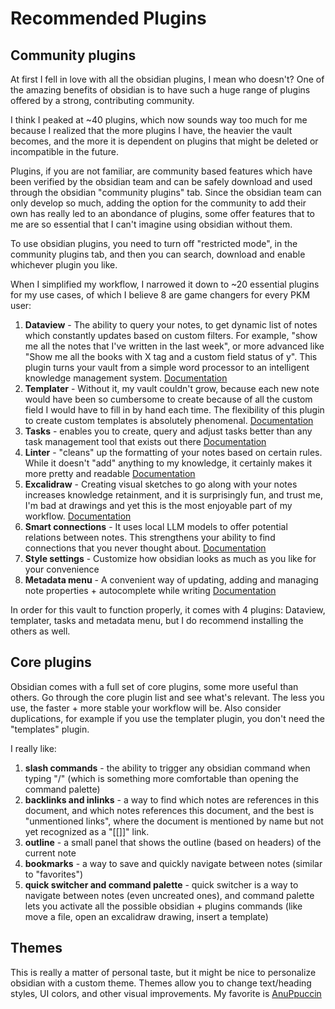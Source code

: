 # Recommended Plugins

## Community plugins

At first I fell in love with all the obsidian plugins, I mean who doesn't? One of the amazing benefits of obsidian is to have such a huge range of plugins offered by a strong, contributing community.

I think I peaked at ~40 plugins, which now sounds way too much for me because I realized that the more plugins I have, the heavier the vault becomes, and the more it is dependent on plugins that might be deleted or incompatible in the future.

Plugins, if you are not familiar, are community based features which have been verified by the obsidian team and can be safely download and used through the obsidian "community plugins" tab. Since the obsidian team can only develop so much, adding the option for the community to add their own has really led to an abondance of plugins, some offer features that to me are so essential that I can't imagine using obsidian without them.

To use obsidian plugins, you need to turn off "restricted mode", in the community plugins tab, and then you can search, download and enable whichever plugin you like. 

When I simplified my workflow, I narrowed it down to ~20 essential plugins for my use cases, of which I believe 8 are game changers for every PKM user:

1. **Dataview** - The ability to query your notes, to get dynamic list of notes which constantly updates based on custom filters. For example, "show me all the notes that I've written in the last week", or more advanced like "Show me all the books with X tag and a custom field status of y". This plugin turns your vault from a simple word processor to an intelligent knowledge management system. [Documentation](https://blacksmithgu.github.io/obsidian-dataview/)
2. **Templater** - Without it, my vault couldn't grow, because each new note would have been so cumbersome to create because of all the custom field I would have to fill in by hand each time. The flexibility of this plugin to create custom templates is absolutely phenomenal. [Documentation](https://silentvoid13.github.io/Templater/introduction.html)
3. **Tasks** - enables you to create, query and adjust tasks better than any task management tool that exists out there [Documentation](https://publish.obsidian.md/tasks/Introduction)
4. **Linter** - "cleans" up the formatting of your notes based on certain rules. While it doesn't "add" anything to my knowledge, it certainly makes it more pretty and readable [Documentation](https://platers.github.io/obsidian-linter/)
5. **Excalidraw** - Creating visual sketches to go along with your notes increases knowledge retainment, and it is surprisingly fun, and trust me, I'm bad at drawings and yet this is the most enjoyable part of my workflow. [Documentation](https://excalidraw-obsidian.online/WIKI/Welcome+to+the+WIKI)
6. **Smart connections** - It uses local LLM models to offer potential relations between notes. This strengthens your ability to find connections that you never thought about. [Documentation](https://docs.smartconnections.app/)
7. **Style settings** - Customize how obsidian looks as much as you like for your convenience
8. **Metadata menu** - A convenient way of updating, adding and managing note properties + autocomplete while writing [Documentation](https://mdelobelle.github.io/metadatamenu/)

In order for this vault to function properly, it comes with 4 plugins: Dataview, templater, tasks and metadata menu, but I do recommend installing the others as well.

## Core plugins

Obsidian comes with a full set of core plugins, some more useful than others. Go through the core plugin list and see what's relevant. The less you use, the faster + more stable your workflow will be. Also consider duplications, for example if you use the templater plugin, you don't need the "templates" plugin.

I really like:
1. **slash commands** - the ability to trigger any obsidian command when typing "/" (which is something more comfortable than opening the command palette)
2. **backlinks and inlinks** - a way to find which notes are references in this document, and which notes references this document, and the best is "unmentioned links", where the document is mentioned by name but not yet recognized as a "[[]]" link.
3. **outline** - a small panel that shows the outline (based on headers) of the current note
4. **bookmarks** - a way to save and quickly navigate between notes (similar to "favorites")
5. **quick switcher and command palette** - quick switcher is a way to navigate between notes (even uncreated ones), and command palette lets you activate all the possible obsidian + plugins commands (like move a file, open an excalidraw drawing, insert a template)

## Themes

This is really a matter of personal taste, but it might be nice to personalize obsidian with a custom theme. Themes allow you to change text/heading styles, UI colors, and other visual improvements. My favorite is [AnuPpuccin](https://github.com/AnubisNekhet/AnuPpuccin)
